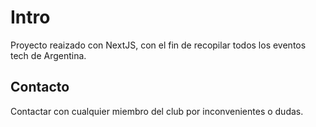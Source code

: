 # Intro

Proyecto reaizado con NextJS, con el fin de recopilar todos los eventos tech de Argentina.

## Contacto

Contactar con cualquier miembro del club por inconvenientes o dudas.
